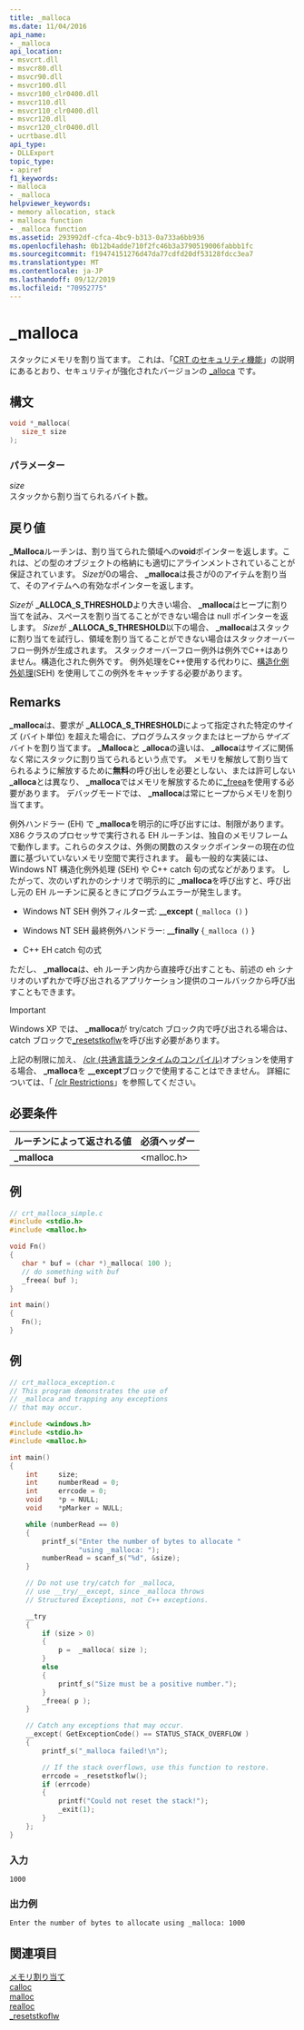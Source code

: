 ```yaml
---
title: _malloca
ms.date: 11/04/2016
api_name:
- _malloca
api_location:
- msvcrt.dll
- msvcr80.dll
- msvcr90.dll
- msvcr100.dll
- msvcr100_clr0400.dll
- msvcr110.dll
- msvcr110_clr0400.dll
- msvcr120.dll
- msvcr120_clr0400.dll
- ucrtbase.dll
api_type:
- DLLExport
topic_type:
- apiref
f1_keywords:
- malloca
- _malloca
helpviewer_keywords:
- memory allocation, stack
- malloca function
- _malloca function
ms.assetid: 293992df-cfca-4bc9-b313-0a733a6bb936
ms.openlocfilehash: 0b12b4adde710f2fc46b3a3790519006fabbb1fc
ms.sourcegitcommit: f19474151276d47da77cdfd20df53128fdcc3ea7
ms.translationtype: MT
ms.contentlocale: ja-JP
ms.lasthandoff: 09/12/2019
ms.locfileid: "70952775"
---
```

# <a name="_malloca"></a>_malloca

スタックにメモリを割り当てます。 これは、「[CRT のセキュリティ機能](../../c-runtime-library/security-features-in-the-crt.md)」の説明にあるとおり、セキュリティが強化されたバージョンの [_alloca](alloca.md) です。

## <a name="syntax"></a>構文

```C
void *_malloca(
   size_t size
);
```

### <a name="parameters"></a>パラメーター

*size*<br/>
スタックから割り当てられるバイト数。

## <a name="return-value"></a>戻り値

**_Malloca**ルーチンは、割り当てられた領域への**void**ポインターを返します。これは、どの型のオブジェクトの格納にも適切にアラインメントされていることが保証されています。 *Size*が0の場合、 **_malloca**は長さが0のアイテムを割り当て、そのアイテムへの有効なポインターを返します。

*Size*が **_ALLOCA_S_THRESHOLD**より大きい場合、 **_malloca**はヒープに割り当てを試み、スペースを割り当てることができない場合は null ポインターを返します。 *Size*が **_ALLOCA_S_THRESHOLD**以下の場合、 **_malloca**はスタックに割り当てを試行し、領域を割り当てることができない場合はスタックオーバーフロー例外が生成されます。 スタックオーバーフロー例外は例外でC++はありません。構造化された例外です。 例外処理をC++使用する代わりに、[構造化例外処理](../../cpp/structured-exception-handling-c-cpp.md)(SEH) を使用してこの例外をキャッチする必要があります。

## <a name="remarks"></a>Remarks

**_malloca**は、要求が **_ALLOCA_S_THRESHOLD**によって指定された特定のサイズ (バイト単位) を超えた場合に、プログラムスタックまたはヒープから*サイズ*バイトを割り当てます。 **_Malloca**と **_alloca**の違いは、 **_alloca**はサイズに関係なく常にスタックに割り当てられるという点です。 メモリを解放して割り当てられるように解放するために**無料**の呼び出しを必要としない、または許可しない **_alloca**とは異なり、 **_malloca**ではメモリを解放するために[_freea](freea.md)を使用する必要があります。 デバッグモードでは、 **_malloca**は常にヒープからメモリを割り当てます。

例外ハンドラー (EH) で **_malloca**を明示的に呼び出すには、制限があります。 X86 クラスのプロセッサで実行される EH ルーチンは、独自のメモリフレームで動作します。これらのタスクは、外側の関数のスタックポインターの現在の位置に基づいていないメモリ空間で実行されます。 最も一般的な実装には、Windows NT 構造化例外処理 (SEH) や C++ catch 句の式などがあります。 したがって、次のいずれかのシナリオで明示的に **_malloca**を呼び出すと、呼び出し元の EH ルーチンに戻るときにプログラムエラーが発生します。

- Windows NT SEH 例外フィルター式: **__except** (`_malloca ()` )

- Windows NT SEH 最終例外ハンドラー: **__finally** {`_malloca ()` }

- C++ EH catch 句の式

ただし、 **_malloca**は、eh ルーチン内から直接呼び出すことも、前述の eh シナリオのいずれかで呼び出されるアプリケーション提供のコールバックから呼び出すこともできます。

> [!IMPORTANT]
> Windows XP では、 **_malloca**が try/catch ブロック内で呼び出される場合は、catch ブロックで[_resetstkoflw](resetstkoflw.md)を呼び出す必要があります。

上記の制限に加え、 [/clr (共通言語ランタイムのコンパイル)](../../build/reference/clr-common-language-runtime-compilation.md)オプションを使用する場合、 **_malloca**を **__except**ブロックで使用することはできません。 詳細については、「 [/clr Restrictions](../../build/reference/clr-restrictions.md)」を参照してください。

## <a name="requirements"></a>必要条件

|ルーチンによって返される値|必須ヘッダー|
|-------------|---------------------|
|**_malloca**|\<malloc.h>|

## <a name="example"></a>例

```C
// crt_malloca_simple.c
#include <stdio.h>
#include <malloc.h>

void Fn()
{
   char * buf = (char *)_malloca( 100 );
   // do something with buf
   _freea( buf );
}

int main()
{
   Fn();
}
```

## <a name="example"></a>例

```C
// crt_malloca_exception.c
// This program demonstrates the use of
// _malloca and trapping any exceptions
// that may occur.

#include <windows.h>
#include <stdio.h>
#include <malloc.h>

int main()
{
    int     size;
    int     numberRead = 0;
    int     errcode = 0;
    void    *p = NULL;
    void    *pMarker = NULL;

    while (numberRead == 0)
    {
        printf_s("Enter the number of bytes to allocate "
                 "using _malloca: ");
        numberRead = scanf_s("%d", &size);
    }

    // Do not use try/catch for _malloca,
    // use __try/__except, since _malloca throws
    // Structured Exceptions, not C++ exceptions.

    __try
    {
        if (size > 0)
        {
            p =  _malloca( size );
        }
        else
        {
            printf_s("Size must be a positive number.");
        }
        _freea( p );
    }

    // Catch any exceptions that may occur.
    __except( GetExceptionCode() == STATUS_STACK_OVERFLOW )
    {
        printf_s("_malloca failed!\n");

        // If the stack overflows, use this function to restore.
        errcode = _resetstkoflw();
        if (errcode)
        {
            printf("Could not reset the stack!");
            _exit(1);
        }
    };
}
```

### <a name="input"></a>入力

```Input
1000
```

### <a name="sample-output"></a>出力例

```Output
Enter the number of bytes to allocate using _malloca: 1000
```

## <a name="see-also"></a>関連項目

[メモリ割り当て](../../c-runtime-library/memory-allocation.md)<br/>
[calloc](calloc.md)<br/>
[malloc](malloc.md)<br/>
[realloc](realloc.md)<br/>
[_resetstkoflw](resetstkoflw.md)<br/>
